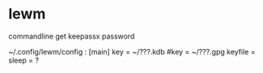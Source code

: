 lewm
====

commandline get keepassx password 

~/.config/lewm/config :
[main]
key = ~/???.kdb
#key = ~/???.gpg
keyfile = 
sleep = ?

